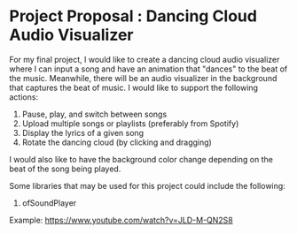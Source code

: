 # Project Proposal : Dancing Cloud Audio Visualizer
For my final project, I would like to create a dancing cloud audio visualizer where I can input a song and have an animation that "dances" to the beat of the music. Meanwhile, there will be an audio visualizer in the background that captures the beat of music. I would like to support the following actions:

1. Pause, play, and switch between songs
2. Upload multiple songs or playlists (preferably from Spotify)
3. Display the lyrics of a given song
4. Rotate the dancing cloud (by clicking and dragging)

I would also like to have the background color change depending on the beat of the song being played.

Some libraries that may be used for this project could include the following:
1. ofSoundPlayer

Example: https://www.youtube.com/watch?v=JLD-M-QN2S8

